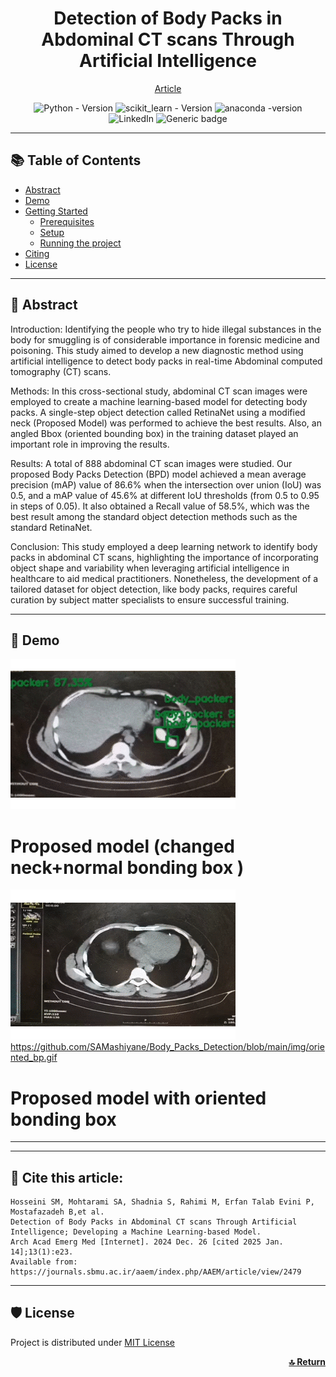 <div align="center">
<h1 align="center"><strong> Detection of Body Packs in Abdominal CT scans Through Artificial Intelligence</strong></h1> 
 
[Article](https://journals.sbmu.ac.ir/aaem/index.php/AAEM/article/view/2479)

 ![Python - Version]( https://img.shields.io/badge/Python-3.9+-FFD43B?style=for-the-badge&logo=python&logoColor=blue)
 ![scikit_learn - Version](https://img.shields.io/badge/scikit_learn-1.4+-F7931E?style=for-the-badge&logo=scikit-learn&logoColor=white)
 ![anaconda -version](https://img.shields.io/badge/conda-4.x-342B029.svg?&style=for-the-badge&logo=anaconda&logoColor=white)
 ![LinkedIn](https://img.shields.io/badge/LinkedIn-0077B5?style=for-the-badge&logo=linkedin&logoColor=white)
 ![Generic badge](https://img.shields.io/badge/License-MIT-<COLOR>.svg?style=for-the-badge)
 
 
</div>

----

## 📚 Table of Contents
- [Abstract](#Abstract)
- [Demo](#demo)
- [Getting Started](#getting-started)
  - [Prerequisites](#prerequisites)
  - [Setup ](#setup)
  - [Running the project ](#running-the-project)
- [Citing](#citing)
- [License](#license)

---- 

## 📌 Abstract <a name="Abstract"></a>
Introduction: Identifying the people who try to hide illegal substances in the body for smuggling is of considerable importance in forensic medicine and poisoning. This study aimed to develop a new diagnostic method using artificial intelligence to detect body packs in real-time Abdominal computed tomography (CT) scans.

Methods: In this cross-sectional study, abdominal CT scan images were employed to create a machine learning-based model for detecting body packs. A single-step object detection called RetinaNet using a modified neck (Proposed Model) was performed to achieve the best results. Also, an angled Bbox (oriented bounding box) in the training dataset played an important role in improving the results.

Results: A total of 888 abdominal CT scan images were studied. Our proposed Body Packs Detection (BPD) model achieved a mean average precision (mAP) value of 86.6% when the intersection over union (IoU) was 0.5, and a mAP value of 45.6% at different IoU thresholds (from 0.5 to 0.95 in steps of 0.05). It also obtained a Recall value of 58.5%, which was the best result among the standard object detection methods such as the standard RetinaNet.

Conclusion: This study employed a deep learning network to identify body packs in abdominal CT scans, highlighting the importance of incorporating object shape and variability when leveraging artificial intelligence in healthcare to aid medical practitioners. Nonetheless, the development of a tailored dataset for object detection, like body packs, requires careful curation by subject matter specialists to ensure successful training.

----

## 💫 Demo <a name="demo"></a>

![](https://github.com/SAMashiyane/Body_Packs_Detection/blob/main/img/bp.gif)

# Proposed model (changed neck+normal bonding box )

![](https://github.com/SAMashiyane/Body_Packs_Detection/blob/main/img/oriented_bp.gif)
https://github.com/SAMashiyane/Body_Packs_Detection/blob/main/img/oriented_bp.gif

# Proposed model with oriented bonding box
----

----
## 📝 Cite this article: <a name="citing"></a>
```
Hosseini SM, Mohtarami SA, Shadnia S, Rahimi M, Erfan Talab Evini P, Mostafazadeh B,et al.
Detection of Body Packs in Abdominal CT scans Through Artificial Intelligence; Developing a Machine Learning-based Model.
Arch Acad Emerg Med [Internet]. 2024 Dec. 26 [cited 2025 Jan. 14];13(1):e23.
Available from: https://journals.sbmu.ac.ir/aaem/index.php/AAEM/article/view/2479
```
----

## 🛡️ License <a name="license"></a>
Project is distributed under [MIT License](https://github.com/SAMashiyane/Body_Packs_Detection/edit/main/LICENSE)

<p align="right">
 <a href="#top"><b>🔝 Return </b></a>
</p>

